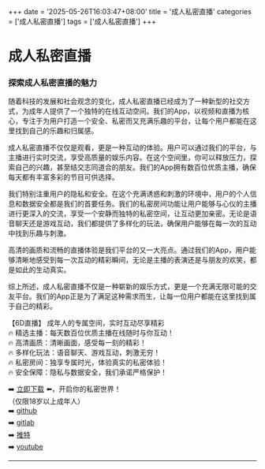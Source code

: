 +++
date = '2025-05-26T16:03:47+08:00'
title = '成人私密直播'
categories = ['成人私密直播']
tags = ['成人私密直播']
+++

# 成人私密直播

### 探索成人私密直播的魅力

随着科技的发展和社会观念的变化，成人私密直播已经成为了一种新型的社交方式，为成年人提供了一个独特的在线互动空间。我们的App，以视频和直播为核心，专注于为用户打造一个安全、私密而又充满乐趣的平台，让每个用户都能在这里找到自己的乐趣和归属感。

成人私密直播不仅仅是观看，更是一种互动的体验。用户可以通过我们的平台，与主播进行实时交流，享受高质量的娱乐内容。在这个空间里，你可以释放压力，探索自己的兴趣，甚至结交志同道合的朋友。我们的App拥有数百位优质主播，确保每天都有丰富多彩的节目可供选择。

我们特别注重用户的隐私和安全。在这个充满诱惑和刺激的环境中，用户的个人信息和数据安全都是我们的首要任务。我们的私密房间功能让用户能够与心仪的主播进行更深入的交流，享受一个安静而独特的私密空间，让互动更加亲密。无论是语音聊天还是游戏互动，我们都提供了多样化的玩法，确保用户能够在每一次的互动中找到乐趣与刺激。

高清的画质和流畅的直播体验是我们平台的又一大亮点。通过我们的App，用户能够清晰地感受到每一次互动的精彩瞬间，无论是主播的表演还是与朋友的欢笑，都是如此的生动真实。

综上所述，成人私密直播不仅是一种崭新的娱乐方式，更是一个充满无限可能的交友平台。我们的App正是为了满足这种需求而生，让每一位用户都能在这里找到属于自己的精彩。

【6D直播】
成年人的专属空间，实时互动尽享精彩  
🔥 精选主播：每天数百位优质主播在线随时与你互动！  
🔥 高清画质：清晰画面，感受每一刻的精彩！  
🔥 多样化玩法：语音聊天、游戏互动，刺激无穷！  
🔥 私密房间：独享专属时光，体验真实的私密体验！  
🔥 安全保障：隐私与数据安全，我们承诺严格保护！  

➡️ [立即下载](https://down123.s3.ap-east-1.amazonaws.com/down/down.html?channelCode=blog) ⬅️，开启你的私密世界！  
（仅限18岁以上成年人）  
➡️ [github](https://aldult-live.github.io/)  
➡️ [gitlab](https://seo-09598d.gitlab.io/)  
➡️ [推特](https://x.com/wegame33)  
➡️ [youtube](https://www.youtube.com/@6Dlive)  

---

